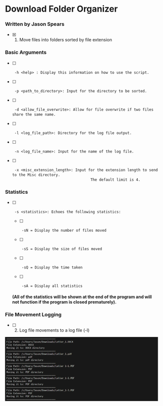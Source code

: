 # Download Folder Organizer

### Written by Jason Spears

- [x] 1.  Move files into folders sorted by file extension

### Basic Arguments

- [ ]      -h <help> : Display this information on how to use the script.
- [ ]      -p <path_to_directory>: Input for the directory to be sorted.
- [ ]      -d <allow_file_overwrite>: Allow for file overwrite if two files share the same name.
- [ ]      -l <log_file_path>: Directory for the log file output.
- [ ]      -n <log_file_name>: Input for the name of the log file.
- [ ]      -x <misc_extension_length>: Input for the extension length to send to the Misc directory.
                                          The default limit is 4.

### Statistics

- [ ]      -s <statistics>: Echoes the following statistics:

  - [ ]      -sN = Display the number of files moved
  - [ ]      -sS = Display the size of files moved
  - [ ]      -sQ = Display the time taken
  - [ ]      -sA = Display all statistics

  #### (All of the statistics will be shown at the end of the program and will not function if the program is closed prematurely).

### File Movement Logging

- [ ] 2.  Log file movements to a log file (-l)

![Sorting in action](screenshot.png)
